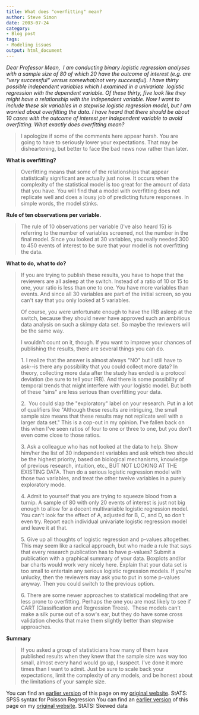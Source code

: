 ```yaml
---
title: What does "overfitting" mean?
author: Steve Simon
date: 2003-07-24
category:
- Blog post
tags:
- Modeling issues
output: html_document
---
```

*Dear Professor Mean,  I am conducting binary logistic regression
analyses with a sample size of 80 of which 20 have the outcome of
interest (e.g. are \"very successful\" versus somewhat/not very
successful). I have thirty possible independent variables which I
examined in a univariate  logistic regression with the dependent
variable. Of these thirty, five look like they might have a relationship
with the independent variable. Now I want to include these six variables
in a stepwise logistic regression model, but I am worried about
overfitting the data. I have heard that there should be about 10 cases
with the outcome of interest per independent variable to avoid
overfitting. What exactly does overfitting mean?*

> I apologize if some of the comments here appear harsh. You are going
> to have to seriously lower your expectations. That may be
> disheartening, but better to face the bad news now rather than later.

**What is overfitting?**

> Overfitting means that some of the relationships that appear
> statistically significant are actually just noise. It occurs when the
> complexity of the statistical model is too great for the amount of
> data that you have. You will find that a model with overfitting does
> not replicate well and does a lousy job of predicting future
> responses. In simple words, the model stinks.

**Rule of ten observations per variable.**

> The rule of 10 observations per variable (I\'ve also heard 15) is
> referring to the number of variables screened, not the number in the
> final model. Since you looked at 30 variables, you really needed 300
> to 450 events of interest to be sure that your model is not
> overfitting the data.

**What to do, what to do?**

> If you are trying to publish these results, you have to hope that the
> reviewers are all asleep at the switch. Instead of a ratio of 10 or 15
> to one, your ratio is less than one to one. You have more variables
> than events. And since all 30 variables are part of the initial
> screen, so you can\'t say that you only looked at 5 variables.
>
> Of course, you were unfortunate enough to have the IRB asleep at the
> switch, because they should never have approved such an ambitious data
> analysis on such a skimpy data set. So maybe the reviewers will be the
> same way.
>
> I wouldn\'t count on it, though. If you want to improve your chances
> of publishing the results, there are several things you can do.
>
> 1\. I realize that the answer is almost always \"NO\" but I still have to
> ask\--is there any possibility that you could collect more data? In
> theory, collecting more data after the study has ended is a protocol
> deviation (be sure to tell your IRB). And there is some possibility of
> temporal trends that might interfere with your logistic model. But both
> of these \"sins\" are less serious than overfitting your data.
>
> 2.  You could slap the \"exploratory\" label on your research. Put in
> a lot of qualifiers like \"Although these results are intriguing, the
> small sample size means that these results may not replicate well with
> a larger data set.\" This is a cop-out in my opinion. I\'ve fallen
> back on this when I\'ve seen ratios of four to one or three to one,
> but you don\'t even come close to those ratios.
>
> 3\. Ask a colleague who has not looked at the data to help. Show him/her
> the list of 30 independent variables and ask which two should be the
> highest priority, based on biological mechanisms, knowledge of previous
> research, intuition, etc., BUT NOT LOOKING AT THE EXISTING DATA. Then do
> a serious logistic regression model with those two variables, and treat
> the other twelve variables in a purely exploratory mode.
>
> 4\. Admit to yourself that you are trying to squeeze blood from a turnip.
> A sample of 80 with only 20 events of interest is just not big enough to
> allow for a decent multivariable logistic regression model. You can\'t
> look for the effect of A, adjusted for B, C, and D, so don\'t even try.
> Report each individual univariate logistic regression model and leave it
> at that.
>
> 5\. Give up all thoughts of logistic regression and p-values altogether.
> This may seem like a radical approach, but who made a rule that says
> that every research publication has to have p-values? Submit a
> publication with a graphical summary of your data. Boxplots and/or bar
> charts would work very nicely here. Explain that your data set is too
> small to entertain any serious logistic regression models. If you\'re
> unlucky, then the reviewers may ask you to put in some p-values anyway.
> Then you could switch to the previous option.
>
> 6\. There are some newer approaches to statistical modeling that are less
> prone to overfitting. Perhaps the one you are most likely to see if CART
> (Classification and Regression Trees).  These models can\'t make a silk
> purse out of a sow\'s ear, but they do have some cross validation checks
> that make them slightly better than stepwise approaches.

**Summary**

> If you asked a group of statisticians how many of them have published
> results when they knew that the sample size was way too small, almost
> every hand would go up, I suspect. I\'ve done it more times than I
> want to admit. Just be sure to scale back your expectations, limit the
> complexity of any models, and be honest about the limitations of your
> sample size.

You can find an [earlier version](http://www.pmean.com/03/overfit.html) of this page on my [original website](http://www.pmean.com/original_site.html). StATS: SPSS syntax for Poisson Regression
You can find an [earlier version](http://www.pmean.com/03/skew.html) of this page on my [original website](http://www.pmean.com/original_site.html). StATS: Skewed data
